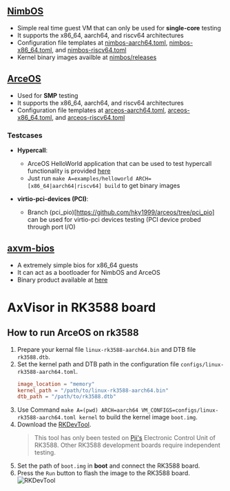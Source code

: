 ## [NimbOS](https://github.com/arceos-hypervisor/nimbos)

* Simple real time guest VM that can only be used for **single-core** testing
* It supports the x86_64, aarch64, and riscv64 architectures
* Configuration file templates at [nimbos-aarch64.toml](../arceos-vmm/configs/nimbos-aarch64.toml), [nimbos-x86_64.toml](../arceos-vmm/configs/nimbos-x86_64.toml), and [nimbos-riscv64.toml](../arceos-vmm/configs/nimbos-riscv64.toml)
* Kernel binary images availble at [nimbos/releases](https://github.com/arceos-hypervisor/nimbos/releases/tag/v0.6)

## [ArceOS](https://github.com/arceos-hypervisor/arceos)
* Used for **SMP** testing
* It supports the x86_64, aarch64, and riscv64 architectures
* Configuration file templates at [arceos-aarch64.toml](../arceos-vmm/configs/arceos-aarch64.toml), [arceos-x86_64.toml](../arceos-vmm/configs/arceos-x86_64.toml), and [arceos-riscv64.toml](../arceos-vmm/configs/arceos-riscv64.toml)

### Testcases

* **Hypercall**:
    * ArceOS HelloWorld application that can be used to test hypercall functionality is provided [here](https://github.com/arceos-hypervisor/arceos/blob/gvm_test/examples/helloworld/src/main.rs)
    * Just run `make A=examples/helloworld ARCH=[x86_64|aarch64|riscv64] build` to get binary images 

* **virtio-pci-devices (PCI)**: 
    * Branch (pci_pio)[https://github.com/hky1999/arceos/tree/pci_pio] can be used for virtio-pci devices testing (PCI device probed through port I/O)

## [axvm-bios](https://github.com/arceos-hypervisor/axvm-bios-x86)

* A extremely simple bios for x86_64 guests
* It can act as a bootloader for NimbOS and ArceOS
* Binary product available at [here](https://github.com/arceos-hypervisor/axvm-bios-x86/releases/download/v0.1/axvm-bios.bin)

# AxVisor in RK3588 board
## How to run ArceOS on rk3588
1. Prepare your kernal file `linux-rk3588-aarch64.bin` and DTB file `rk3588.dtb`.
2. Set the kernel path and DTB path in the configuration file `configs/linux-rk3588-aarch64.toml`.
   ```toml
   image_location = "memory"
   kernel_path = "/path/to/linux-rk3588-aarch64.bin"
   dtb_path = "/path/to/rk3588.dtb"
   ```
3. Use Command `make A=(pwd) ARCH=aarch64 VM_CONFIGS=configs/linux-rk3588-aarch64.toml kernel` to build the kernel image `boot.img`.
4. Download the [RKDevTool](https://download.t-firefly.com/product/Board/RK3588/Tool/Window/RKDevTool_Release_v3.31.zip). 
    >This tool has only been tested on [Pji's](https://www.pji.net.cn/) Electronic Control Unit of RK3588. Other RK3588 development boards require independent testing.
5. Set the path of `boot.img` in **boot** and connect the RK3588 board.
6. Press the `Run` button to flash the image to the RK3588 board.
![RKDevTool](./figures/RKDevTool3.3.png)